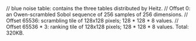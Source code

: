 // blue noise table: contains the three tables distributed by Heitz.
// Offset 0: an Owen-scrambled Sobol sequence of 256 samples of 256 dimensions.
// Offset 65536: scrambling tile of 128x128 pixels; 128 * 128 * 8 values.
// Offset 65536 * 3: ranking tile of 128x128 pixels; 128 * 128 * 8 values. Total: 320KB.